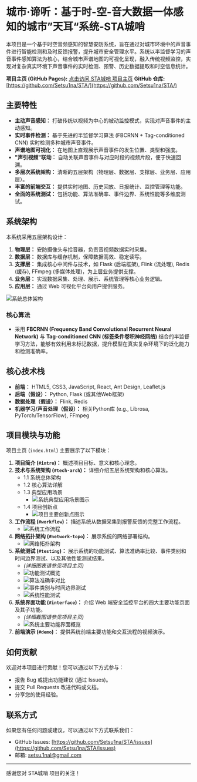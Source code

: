 # 城市·谛听：基于时-空-音大数据一体感知的城市”天耳“系统-STA城哨

本项目是一个基于时空音频感知的智慧安防系统，旨在通过对城市环境中的声音事件进行智能检测和及时反馈报警，提升城市安全管理水平。系统以半监督学习的声音事件感知算法为核心，结合城市声谱地图的可视化呈现，融入传统视频监控，实现对复杂真实环境下声音事件的实时检测、预警、历史数据提取和时空信息统计。

**项目主页 (GitHub Pages):** [点击访问 STA城哨 项目主页](https://setsu1na.github.io/STA/) 
**GitHub 仓库:** [https://github.com/Setsu1na/STA/](https://github.com/Setsu1na/STA/)

## 主要特性

*   **主动声音感知：** 打破传统以视频为中心的被动监控模式，实现对声音事件的主动感知。
*   **实时事件检测：** 基于先进的半监督学习算法 (FBCRNN + Tag-conditioned CNN) 实时检测多种城市声音事件。
*   **声谱地图可视化：** 在地图上直观展示声音事件的发生位置、类型和强度。
*   **"声引视频"联动：** 自动关联声音事件与对应时段的视频片段，便于快速回溯。
*   **多层次系统架构：** 清晰的五层架构（物理层、数据层、支撑层、业务层、应用层）。
*   **丰富的前端交互：** 提供实时地图、历史回放、日报统计、监控管理等功能。
*   **全面的系统测试：** 包括功能、算法准确率、事件边界、系统性能等多维度测试。

## 系统架构

本系统采用五层架构设计：

1.  **物理层：** 安防摄像头与拾音器，负责音视频数据实时采集。
2.  **数据层：** 数据库与缓存机制，保障数据高效、稳定读写。
3.  **支撑层：** 集成核心中间件与技术，如 Flask (后端框架), Flink (流处理), Redis (缓存), FFmpeg (多媒体处理)，为上层业务提供支撑。
4.  **业务层：** 实现数据采集、处理、展示、系统管理等核心业务逻辑。
5.  **应用层：** 通过 Web 可视化平台向用户提供服务。

![系统总体架构](images/System_Architecture.png)

### 核心算法

*   采用 **FBCRNN (Frequency Band Convolutional Recurrent Neural Network)** 与 **Tag-conditioned CNN (标签条件卷积神经网络)** 结合的半监督学习方法，能够有效利用未标记数据，提升模型在真实复杂环境下的泛化能力和检测准确率。

## 核心技术栈

*   **前端：** HTML5, CSS3, JavaScript, React, Ant Design, Leaflet.js
*   **后端（假设）：** Python, Flask (或其他Web框架)
*   **数据处理（假设）：** Flink, Redis
*   **机器学习/声音处理（假设）：** 相关Python库 (e.g., Librosa, PyTorch/TensorFlow), FFmpeg

## 项目模块与功能

项目主页 (`index.html`) 主要展示了以下模块：

1.  **项目简介 (`#intro`)：** 概述项目目标、意义和核心理念。
2.  **技术与系统架构 (`#tech-arch`)：** 详细介绍五层系统架构和核心算法。
    *   1.1 系统总体架构
    *   1.2 核心算法详解
    *   1.3 典型应用场景
        *   ![系统典型应用场景图示](images/Application.png)
    *   1.4 项目创新点
        *   ![项目主要创新点图示](images/Innovation.png)
3.  **工作流程 (`#workflow`)：** 描述系统从数据采集到报警反馈的完整工作流程。
    *   ![系统工作流程](images/Workflow.png)
4.  **网络拓扑架构 (`#network-topo`)：** 展示系统的网络部署结构。
    *   ![网络拓扑架构](images/Network_Topology.png)
5.  **系统测试 (`#testing`)：** 展示系统的功能测试、算法准确率比较、事件类别和时间边界测试、以及其他性能测试结果。
    *   *(详细图表请参见项目主页)*
    *   ![功能测试概览](images/Test_1.png)
    *   ![算法准确率对比](images/Test_2.png)
    *   ![事件类别与时间边界测试](images/Test_3.png)
    *   ![系统性能测试](images/Test_4.png)
6.  **系统界面功能 (`#interface`)：** 介绍 Web 端安全监控平台的四大主要功能页面及其子功能。
    *   *(详细截图请参见项目主页)*
    *   ![系统主要功能界面概览](images/System_Functions.png)
7.  **前端演示 (`#demo`)：** 提供系统前端主要功能和交互流程的视频演示。

## 如何贡献

欢迎对本项目进行贡献！您可以通过以下方式参与：

*   报告 Bug 或提出功能建议 (通过 Issues)。
*   提交 Pull Requests 改进代码或文档。
*   分享您的使用经验。

## 联系方式

如果您有任何问题或建议，可以通过以下方式联系我们：
*   GitHub Issues: [https://github.com/Setsu1na/STA/issues](https://github.com/Setsu1na/STA/issues)
*   邮箱: setsu.1nal@gmail.com

---

感谢您对 STA城哨 项目的关注！ 
